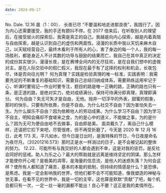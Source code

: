 ```yaml
---
date: 2024-09-17
---
```


No.
Dale.
12.16 晨（1：00）．
长夜已尽
“不要温和地走进那良夜”，我践行了。因为内心还需要援受，我的手还有颤抖不停。在 2077 倍来后，在听取别人的理望后，在接受层火的探索后，我需是真正的自己。我越是向内心探索，越是内着真阻与自由挥索，越是认识到自己的虚伤和两面性。浸漫的长质中我以天饥来麻木自己，以天赋经营自己，最终木看利于所有人的心，害了身边的每一个人，我的每一场胜利，都是身近人不计其数的功导与鼓励的结果而亡，我自己在其中真正的决定的成份其实很少。漫漫长夜，是在赛博全间内的无尽狂欢，是在自我们想中的虚做对主，是在人际交验中的假仁假义，我现在最于有了这择的权利和机会，长夜包尽，体是否向往光明？
何为真理？实践是检验真理的唯一标准，实践表明：我需要充足的不断重复的基础知识，需要自己总结归纳成体系，需要熟练运用牢记于心，听课时要铭记—作业时要专注，题目的路是唯一正确的路，正确的路也只有一条，是正道的路，是绝对实力，绝对成绩满分。保持可待满分即真理，真理即满分。
何为自由？失无可失才是自由，无他。抛弃一切浮华的外表，甜蜜的假象，那时的快乐，只要有所依靠，你是不自由。为什么社交不自由？因为害怕失去一生。为什么娱乐不自由？因为依赖他人的劳动成果。为什么学习不自由？因为学习不自主，明知会痛却不食嗟来之食，为的是心中的道义，不能做之事，为的是什么？因为无可为便自由地不去做事，自由即是美。
面具戴久了，离自己什么模样，还请把它扣下来吧，尽管很疼，但不再受折磨了。今天是 2020 年 12 月 16 日，此考 173 天，平凡如水，但今日是日出时，是我特殊的节日，今日夜屋命名为夜尽月。（20201216.573）那时正是水一样淌过的日子，是不会被记起的整体的努力。
12.22．可能所有与我交好的人都会遇到不幸，这是对我的惩罚，是反社会同好的惩戒。助人为乐之心？最大的帮助就是远离是维持坚定的阴谋。那么怎样才能使你开心呢？是极美的凋零，是海量的信息流，是他人的迷惑失落？为何会这样？使所有人都知道了痛苦，基本的本能的抵制，但持续的情感是什么？是恐惧，是焦虑。我是一定会影响我的世界，但他们都不会不可能知道，像我塑造的神秘与世无事，在看不见的世界中，我是一切的主宰，这也算是默默“贡献”了吧，每个机会都只有一次，一定一丝一毫的漏都不能出！良心不要？这正是我的柔情所在。
